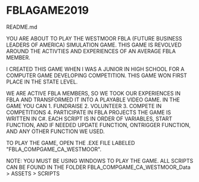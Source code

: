 # FBLAGAME2019





README.md

YOU ARE ABOUT TO PLAY THE WESTMOOR FBLA (FUTURE BUSINESS LEADERS OF AMERICA) SIMULATION GAME. THIS GAME IS REVOLVED AROUND THE ACTIVTIES AND EXPERIENCES OF AN AVERAGE FBLA MEMBER. 

I CREATED THIS GAME WHEN I WAS A JUNIOR IN HIGH SCHOOL FOR A COMPUTER GAME DEVELOPING COMPETITION. THIS GAME WON FIRST PLACE IN THE STATE LEVEL. 

WE ARE ACTIVE FBLA MEMBERS, SO WE TOOK OUR EXPERIENCES IN FBLA AND TRANSFORMED IT INTO A PLAYABLE VIDEO GAME.
IN THE GAME YOU CAN
	1. FUNDRAISE
	2. VOLUNTEER
	3. COMPETE IN COMPETITIONS
	4. PARTICIPATE IN FBLA PROJECTS
THE GAME IS WRITTEN IN C#. EACH SCRIPT IS IN ORDER OF VARIABLES, START FUNCTION, AND IF NEEDED UPDATE FUNCTION, ONTRIGGER FUNCTION, AND ANY OTHER FUNCTION WE USED.
 

TO PLAY THE GAME, OPEN THE .EXE FILE LABELED "FBLA_COMPGAME_CA_WESTMOOR".

NOTE: YOU MUST BE USING WINDOWS TO PLAY THE GAME.
ALL SCRIPTS CAN BE FOUND IN THE FOLDER FBLA_COMPGAME_CA_WESTMOOR_Data > ASSETS > SCRIPTS
